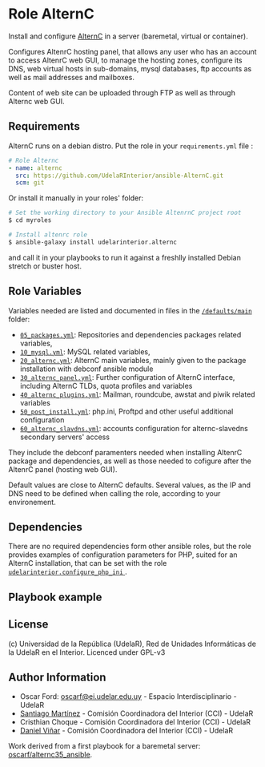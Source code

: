 # Role AlternC

Install and configure [AlternC](https://alternc.com/Home-en) in a server (baremetal, virtual or container).

Configures AltenrC hosting panel, that allows any user who has an account to access AltenrC web GUI, to manage
the hosting zones, configure its DNS, web virtual hosts in sub-domains, mysql databases, ftp accounts as well as mail addresses and mailboxes.

Content of web site can be uploaded through FTP as well as through Alternc web GUI.

## Requirements

AlternC runs on a debian distro. Put the role in your `requirements.yml` file :

```yaml
# Role Alternc
- name: alternc
  src: https://github.com/UdelaRInterior/ansible-AlternC.git
  scm: git
```
Or install it manually in your roles' folder:
```bash
# Set the working directory to your Ansible AltenrnC project root
$ cd myroles

# Install altenrc role
$ ansible-galaxy install udelarinterior.alternc
```

and call it in your playbooks to run it against a freshlly installed Debian stretch or buster host.  

## Role Variables

Variables needed are listed and documented in files in the [`/defaults/main`](defaults/main) folder:
* [`05_packages.yml`](/defaults/main/05_packages.yml): Repositories and dependencies packages related variables, 
* [`10_mysql.yml`](/defaults/main/10_mysql.yml): MySQL related variables, 
* [`20_alternc.yml`](/defaults/main/20_alternc.yml): AlternC main variables, mainly given to the package installation with debconf ansible module 
* [`30_alternc_panel.yml`](/defaults/main/30_alternc_panel.yml): Further configuration of AlternC interface, including AlternC TLDs, quota profiles and variables
* [`40_alternc_plugins.yml`](/defaults/main/40_alternc_plugins.yml): Mailman, roundcube, awstat and piwik related variables
* [`50_post_install.yml`](/defaults/main/50_post_install.yml): php.ini, Proftpd and other useful additional configuration
* [`60_alternc_slavdns.yml`](/defaults/main/60_alternc_slavdns.yml): accounts configuration for alternc-slavedns secondary servers' access

They include the debconf paramenters needed when installing AltenrC package and dependencies, as well as those needed to cofigure after the AltenrC panel
(hosting web GUI).

Default values are close to AlternC defaults. Several values, as the IP and DNS need to be defined when calling the role, according to your environement.

## Dependencies

There are no required dependencies form other ansible roles, but the role provides examples of configuration parameters for PHP, suited for an AlternC installation, that can be set with the role [`udelarinterior.configure_php_ini` ](https://github.com/UdelaRInterior/ansible-role-configure-php-ini).

## Playbook example


## License

(c) Universidad de la República (UdelaR), Red de Unidades Informáticas de la UdelaR en el Interior. Licenced under GPL-v3

## Author Information

- Oscar Ford: oscarf@ei.udelar.edu.uy - Espacio Interdisciplinario - UdelaR
- [Santiago Martínez](https://github.com/santiagomr) - Comisión Coordinadora del Interior (CCI) - UdelaR
- Cristhian Choque - Comisión Coordinadora del Interior (CCI) - UdelaR
- [Daniel Viñar](https://github.com/ulvida/) - Comisión Coordinadora del Interior (CCI) - UdelaR

Work derived from a first playbook for a baremetal server: [oscarf/alternc35_ansible](https://git.interior.edu.uy/oscarf/alternc35_ansible).